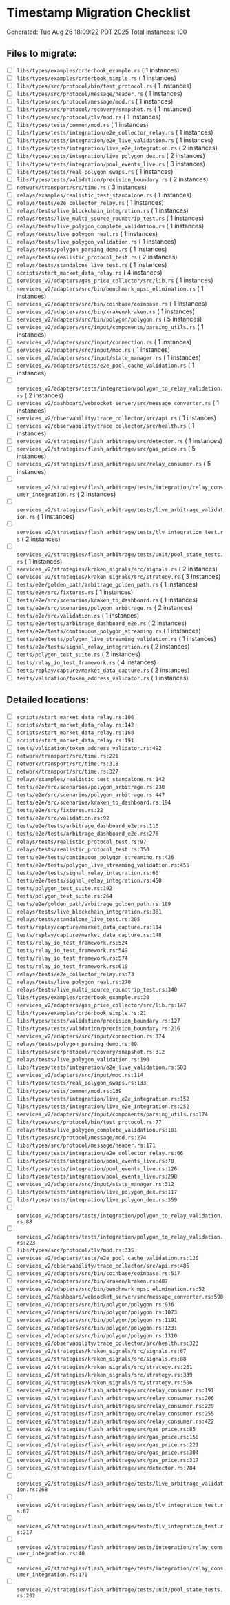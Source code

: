 # Timestamp Migration Checklist

Generated: Tue Aug 26 18:09:22 PDT 2025
Total instances:      100

## Files to migrate:

- [ ] `libs/types/examples/orderbook_example.rs` (       1 instances)
- [ ] `libs/types/examples/orderbook_simple.rs` (       1 instances)
- [ ] `libs/types/src/protocol/bin/test_protocol.rs` (       1 instances)
- [ ] `libs/types/src/protocol/message/header.rs` (       1 instances)
- [ ] `libs/types/src/protocol/message/mod.rs` (       1 instances)
- [ ] `libs/types/src/protocol/recovery/snapshot.rs` (       1 instances)
- [ ] `libs/types/src/protocol/tlv/mod.rs` (       1 instances)
- [ ] `libs/types/tests/common/mod.rs` (       1 instances)
- [ ] `libs/types/tests/integration/e2e_collector_relay.rs` (       1 instances)
- [ ] `libs/types/tests/integration/e2e_live_validation.rs` (       1 instances)
- [ ] `libs/types/tests/integration/live_e2e_integration.rs` (       2 instances)
- [ ] `libs/types/tests/integration/live_polygon_dex.rs` (       2 instances)
- [ ] `libs/types/tests/integration/pool_events_live.rs` (       3 instances)
- [ ] `libs/types/tests/real_polygon_swaps.rs` (       1 instances)
- [ ] `libs/types/tests/validation/precision_boundary.rs` (       2 instances)
- [ ] `network/transport/src/time.rs` (       3 instances)
- [ ] `relays/examples/realistic_test_standalone.rs` (       1 instances)
- [ ] `relays/tests/e2e_collector_relay.rs` (       1 instances)
- [ ] `relays/tests/live_blockchain_integration.rs` (       1 instances)
- [ ] `relays/tests/live_multi_source_roundtrip_test.rs` (       1 instances)
- [ ] `relays/tests/live_polygon_complete_validation.rs` (       1 instances)
- [ ] `relays/tests/live_polygon_real.rs` (       1 instances)
- [ ] `relays/tests/live_polygon_validation.rs` (       1 instances)
- [ ] `relays/tests/polygon_parsing_demo.rs` (       1 instances)
- [ ] `relays/tests/realistic_protocol_test.rs` (       2 instances)
- [ ] `relays/tests/standalone_live_test.rs` (       1 instances)
- [ ] `scripts/start_market_data_relay.rs` (       4 instances)
- [ ] `services_v2/adapters/gas_price_collector/src/lib.rs` (       1 instances)
- [ ] `services_v2/adapters/src/bin/benchmark_mpsc_elimination.rs` (       1 instances)
- [ ] `services_v2/adapters/src/bin/coinbase/coinbase.rs` (       1 instances)
- [ ] `services_v2/adapters/src/bin/kraken/kraken.rs` (       1 instances)
- [ ] `services_v2/adapters/src/bin/polygon/polygon.rs` (       5 instances)
- [ ] `services_v2/adapters/src/input/components/parsing_utils.rs` (       1 instances)
- [ ] `services_v2/adapters/src/input/connection.rs` (       1 instances)
- [ ] `services_v2/adapters/src/input/mod.rs` (       1 instances)
- [ ] `services_v2/adapters/src/input/state_manager.rs` (       1 instances)
- [ ] `services_v2/adapters/tests/e2e_pool_cache_validation.rs` (       1 instances)
- [ ] `services_v2/adapters/tests/integration/polygon_to_relay_validation.rs` (       2 instances)
- [ ] `services_v2/dashboard/websocket_server/src/message_converter.rs` (       1 instances)
- [ ] `services_v2/observability/trace_collector/src/api.rs` (       1 instances)
- [ ] `services_v2/observability/trace_collector/src/health.rs` (       1 instances)
- [ ] `services_v2/strategies/flash_arbitrage/src/detector.rs` (       1 instances)
- [ ] `services_v2/strategies/flash_arbitrage/src/gas_price.rs` (       5 instances)
- [ ] `services_v2/strategies/flash_arbitrage/src/relay_consumer.rs` (       5 instances)
- [ ] `services_v2/strategies/flash_arbitrage/tests/integration/relay_consumer_integration.rs` (       2 instances)
- [ ] `services_v2/strategies/flash_arbitrage/tests/live_arbitrage_validation.rs` (       1 instances)
- [ ] `services_v2/strategies/flash_arbitrage/tests/tlv_integration_test.rs` (       2 instances)
- [ ] `services_v2/strategies/flash_arbitrage/tests/unit/pool_state_tests.rs` (       1 instances)
- [ ] `services_v2/strategies/kraken_signals/src/signals.rs` (       2 instances)
- [ ] `services_v2/strategies/kraken_signals/src/strategy.rs` (       3 instances)
- [ ] `tests/e2e/golden_path/arbitrage_golden_path.rs` (       1 instances)
- [ ] `tests/e2e/src/fixtures.rs` (       1 instances)
- [ ] `tests/e2e/src/scenarios/kraken_to_dashboard.rs` (       1 instances)
- [ ] `tests/e2e/src/scenarios/polygon_arbitrage.rs` (       2 instances)
- [ ] `tests/e2e/src/validation.rs` (       1 instances)
- [ ] `tests/e2e/tests/arbitrage_dashboard_e2e.rs` (       2 instances)
- [ ] `tests/e2e/tests/continuous_polygon_streaming.rs` (       1 instances)
- [ ] `tests/e2e/tests/polygon_live_streaming_validation.rs` (       1 instances)
- [ ] `tests/e2e/tests/signal_relay_integration.rs` (       2 instances)
- [ ] `tests/polygon_test_suite.rs` (       2 instances)
- [ ] `tests/relay_io_test_framework.rs` (       4 instances)
- [ ] `tests/replay/capture/market_data_capture.rs` (       2 instances)
- [ ] `tests/validation/token_address_validator.rs` (       1 instances)

## Detailed locations:

- [ ] `scripts/start_market_data_relay.rs:106`
- [ ] `scripts/start_market_data_relay.rs:142`
- [ ] `scripts/start_market_data_relay.rs:168`
- [ ] `scripts/start_market_data_relay.rs:191`
- [ ] `tests/validation/token_address_validator.rs:492`
- [ ] `network/transport/src/time.rs:221`
- [ ] `network/transport/src/time.rs:318`
- [ ] `network/transport/src/time.rs:327`
- [ ] `relays/examples/realistic_test_standalone.rs:142`
- [ ] `tests/e2e/src/scenarios/polygon_arbitrage.rs:230`
- [ ] `tests/e2e/src/scenarios/polygon_arbitrage.rs:447`
- [ ] `tests/e2e/src/scenarios/kraken_to_dashboard.rs:194`
- [ ] `tests/e2e/src/fixtures.rs:22`
- [ ] `tests/e2e/src/validation.rs:92`
- [ ] `tests/e2e/tests/arbitrage_dashboard_e2e.rs:110`
- [ ] `tests/e2e/tests/arbitrage_dashboard_e2e.rs:276`
- [ ] `relays/tests/realistic_protocol_test.rs:97`
- [ ] `relays/tests/realistic_protocol_test.rs:350`
- [ ] `tests/e2e/tests/continuous_polygon_streaming.rs:426`
- [ ] `tests/e2e/tests/polygon_live_streaming_validation.rs:455`
- [ ] `tests/e2e/tests/signal_relay_integration.rs:60`
- [ ] `tests/e2e/tests/signal_relay_integration.rs:450`
- [ ] `tests/polygon_test_suite.rs:192`
- [ ] `tests/polygon_test_suite.rs:264`
- [ ] `tests/e2e/golden_path/arbitrage_golden_path.rs:189`
- [ ] `relays/tests/live_blockchain_integration.rs:381`
- [ ] `relays/tests/standalone_live_test.rs:205`
- [ ] `tests/replay/capture/market_data_capture.rs:114`
- [ ] `tests/replay/capture/market_data_capture.rs:148`
- [ ] `tests/relay_io_test_framework.rs:524`
- [ ] `tests/relay_io_test_framework.rs:549`
- [ ] `tests/relay_io_test_framework.rs:574`
- [ ] `tests/relay_io_test_framework.rs:610`
- [ ] `relays/tests/e2e_collector_relay.rs:73`
- [ ] `relays/tests/live_polygon_real.rs:270`
- [ ] `relays/tests/live_multi_source_roundtrip_test.rs:340`
- [ ] `libs/types/examples/orderbook_example.rs:30`
- [ ] `services_v2/adapters/gas_price_collector/src/lib.rs:147`
- [ ] `libs/types/examples/orderbook_simple.rs:21`
- [ ] `libs/types/tests/validation/precision_boundary.rs:127`
- [ ] `libs/types/tests/validation/precision_boundary.rs:216`
- [ ] `services_v2/adapters/src/input/connection.rs:374`
- [ ] `relays/tests/polygon_parsing_demo.rs:89`
- [ ] `libs/types/src/protocol/recovery/snapshot.rs:312`
- [ ] `relays/tests/live_polygon_validation.rs:190`
- [ ] `libs/types/tests/integration/e2e_live_validation.rs:503`
- [ ] `services_v2/adapters/src/input/mod.rs:114`
- [ ] `libs/types/tests/real_polygon_swaps.rs:133`
- [ ] `libs/types/tests/common/mod.rs:139`
- [ ] `libs/types/tests/integration/live_e2e_integration.rs:152`
- [ ] `libs/types/tests/integration/live_e2e_integration.rs:252`
- [ ] `services_v2/adapters/src/input/components/parsing_utils.rs:174`
- [ ] `libs/types/src/protocol/bin/test_protocol.rs:77`
- [ ] `relays/tests/live_polygon_complete_validation.rs:181`
- [ ] `libs/types/src/protocol/message/mod.rs:274`
- [ ] `libs/types/src/protocol/message/header.rs:171`
- [ ] `libs/types/tests/integration/e2e_collector_relay.rs:66`
- [ ] `libs/types/tests/integration/pool_events_live.rs:78`
- [ ] `libs/types/tests/integration/pool_events_live.rs:126`
- [ ] `libs/types/tests/integration/pool_events_live.rs:298`
- [ ] `services_v2/adapters/src/input/state_manager.rs:312`
- [ ] `libs/types/tests/integration/live_polygon_dex.rs:117`
- [ ] `libs/types/tests/integration/live_polygon_dex.rs:359`
- [ ] `services_v2/adapters/tests/integration/polygon_to_relay_validation.rs:88`
- [ ] `services_v2/adapters/tests/integration/polygon_to_relay_validation.rs:223`
- [ ] `libs/types/src/protocol/tlv/mod.rs:335`
- [ ] `services_v2/adapters/tests/e2e_pool_cache_validation.rs:120`
- [ ] `services_v2/observability/trace_collector/src/api.rs:485`
- [ ] `services_v2/adapters/src/bin/coinbase/coinbase.rs:517`
- [ ] `services_v2/adapters/src/bin/kraken/kraken.rs:487`
- [ ] `services_v2/adapters/src/bin/benchmark_mpsc_elimination.rs:52`
- [ ] `services_v2/dashboard/websocket_server/src/message_converter.rs:590`
- [ ] `services_v2/adapters/src/bin/polygon/polygon.rs:936`
- [ ] `services_v2/adapters/src/bin/polygon/polygon.rs:1073`
- [ ] `services_v2/adapters/src/bin/polygon/polygon.rs:1191`
- [ ] `services_v2/adapters/src/bin/polygon/polygon.rs:1231`
- [ ] `services_v2/adapters/src/bin/polygon/polygon.rs:1310`
- [ ] `services_v2/observability/trace_collector/src/health.rs:323`
- [ ] `services_v2/strategies/kraken_signals/src/signals.rs:67`
- [ ] `services_v2/strategies/kraken_signals/src/signals.rs:88`
- [ ] `services_v2/strategies/kraken_signals/src/strategy.rs:261`
- [ ] `services_v2/strategies/kraken_signals/src/strategy.rs:339`
- [ ] `services_v2/strategies/kraken_signals/src/strategy.rs:506`
- [ ] `services_v2/strategies/flash_arbitrage/src/relay_consumer.rs:191`
- [ ] `services_v2/strategies/flash_arbitrage/src/relay_consumer.rs:206`
- [ ] `services_v2/strategies/flash_arbitrage/src/relay_consumer.rs:229`
- [ ] `services_v2/strategies/flash_arbitrage/src/relay_consumer.rs:255`
- [ ] `services_v2/strategies/flash_arbitrage/src/relay_consumer.rs:422`
- [ ] `services_v2/strategies/flash_arbitrage/src/gas_price.rs:85`
- [ ] `services_v2/strategies/flash_arbitrage/src/gas_price.rs:158`
- [ ] `services_v2/strategies/flash_arbitrage/src/gas_price.rs:221`
- [ ] `services_v2/strategies/flash_arbitrage/src/gas_price.rs:304`
- [ ] `services_v2/strategies/flash_arbitrage/src/gas_price.rs:317`
- [ ] `services_v2/strategies/flash_arbitrage/src/detector.rs:784`
- [ ] `services_v2/strategies/flash_arbitrage/tests/live_arbitrage_validation.rs:268`
- [ ] `services_v2/strategies/flash_arbitrage/tests/tlv_integration_test.rs:67`
- [ ] `services_v2/strategies/flash_arbitrage/tests/tlv_integration_test.rs:217`
- [ ] `services_v2/strategies/flash_arbitrage/tests/integration/relay_consumer_integration.rs:40`
- [ ] `services_v2/strategies/flash_arbitrage/tests/integration/relay_consumer_integration.rs:170`
- [ ] `services_v2/strategies/flash_arbitrage/tests/unit/pool_state_tests.rs:202`
